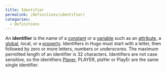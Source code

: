 ```yaml
---
title: Identifier
permalink: /definitions/identifier/
categories: 
  - Definitions
---
```


An **identifier** is the name of a [constant](basics/constants/) or a
[variable](basics/variables/) such as an
[attribute](attributes/), a [global](basics/global/),
local, or a [property](properties/).
Identifiers in Hugo must start with a letter, then followed by zero or
more letters, numbers or underscores. The maximum permitted length of an
identifier is 32 characters. Identifiers are not case sensitive, so the
identifiers [Player](globals/player/), PLAYER, plaYer or PlayEr are
the same single identifier.
